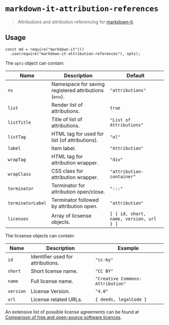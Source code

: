 # `markdown-it-attribution-references`

> Attributions and attribution referencing for [markdown-it](https://github.com/markdown-it/markdown-it).

## Usage

```
const md = require("markdown-it")()
  .use(require("markdown-it-attribution-references"), opts);
```

<!-- See a [demo as JSFiddle](). -->

The `opts` object can contain:

| Name              | Description                                           | Default                                 |
| ----------------- | ----------------------------------------------------- | --------------------------------------- |
| `ns`              | Namespace for saving registered attributions (`env`). | `"attributions"`                        |
| `list`            | Render list of attributions.                          | `true`                                  |
| `listTitle`       | Title of list of attributions.                        | `"List of Attributions"`                |
| `listTag`         | HTML tag for used for list (of attributions).         | `"ol"`                                  |
| `label`           | Item label.                                           | `"Attribution"`                         |
| `wrapTag`         | HTML tag for attribution wrapper.                     | `"div"`                                 |
| `wrapClass`       | CSS class for attribution wrapper.                    | `"attribution-container"`               |
| `terminator`      | Terminator for attribution open/close.                | `":::"`                                 |
| `terminatorLabel` | Terminator followed by attribution open.              | `"attribution"`                         |
| `licenses`        | Array of licsense objects.                            | `[ { id, short, name, version, url } ]` |

The licsense objects can contain:

| Name      | Description                       | Example                           |
| --------- | --------------------------------- | --------------------------------- |
| `id`      | Identifier used for attributions. | `"cc-by"`                         |
| `short`   | Short license name.               | `"CC BY"`                         |
| `name`    | Full license name.                | `"Creative Commons: Attribution"` |
| `version` | License Version.                  | `"4.0"`                           |
| `url`     | License related URLs.             | `{ deeds, legalCode }`            |

An extensive list of possible license agreements can be found at [Comparison of free and open-source software licences](https://en.wikipedia.org/wiki/Comparison_of_free_and_open-source_software_licences).
